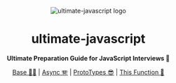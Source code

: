 <div align="center">

![ultimate-javascript logo](https://em-content.zobj.net/thumbs/240/apple/325/glowing-star_1f31f.png)

# ultimate-javascript

**Ultimate Preparation Guide for JavaScript Interviews 🌟**

[Base 🏋🏼](./base/README.md) | [Async 🪗](./async/README.md) | [ProtoTypes 😎](./proto-types/README.md) | [This Function 🫦](./this-function/README.md)

</div>
